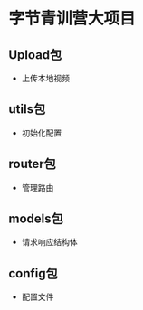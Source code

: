 # 字节青训营大项目
## Upload包

* 上传本地视频

  

## utils包

* 初始化配置

  

## router包

* 管理路由

  

## models包

* 请求响应结构体



## config包

* 配置文件

